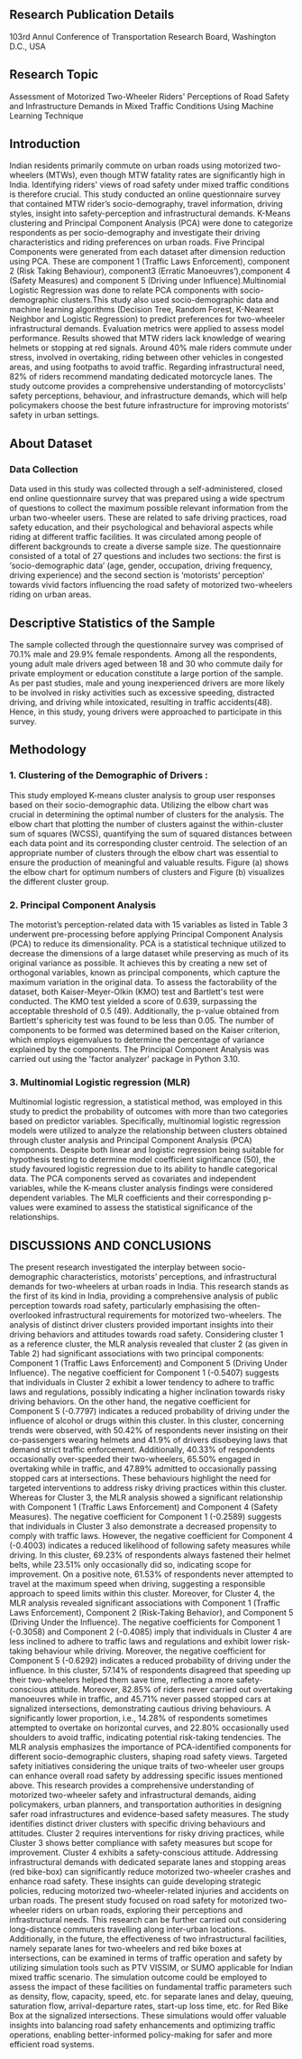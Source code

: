 
## Research Publication Details
103rd Annul Conference of Transportation Research Board,
Washington D.C., USA
## Research Topic

Assessment of Motorized Two-Wheeler Riders' Perceptions of Road Safety and Infrastructure Demands in Mixed Traffic Conditions Using Machine Learning Technique



## Introduction
Indian residents primarily commute on urban roads using motorized two-wheelers (MTWs), even though MTW fatality rates are significantly high in India. Identifying riders' views of road safety under mixed traffic conditions is therefore crucial. This study conducted an online questionnaire survey that contained MTW rider’s socio-demography, travel information, driving styles, insight into safety-perception and infrastructural demands. K-Means clustering and Principal Component Analysis (PCA) were done to categorize respondents as per socio-demography and investigate their driving characteristics and riding preferences on urban roads. Five Principal Components were generated from each dataset after dimension reduction using PCA. These are component 1 (Traffic Laws Enforcement), component 2 (Risk Taking Behaviour), component3 (Erratic Manoeuvres’),component 4 (Safety Measures) and component 5 (Driving under Influence).Multinomial Logistic Regression was done to relate PCA components with socio-demographic clusters.This study also used socio-demographic data and machine learning algorithms (Decision Tree, Random Forest, K-Nearest Neighbor and Logistic Regression) to predict preferences for two-wheeler infrastructural demands. Evaluation metrics were applied to assess model performance.  Results showed that MTW riders lack knowledge of wearing helmets or stopping at red signals. Around 40% male riders commute under stress, involved in overtaking, riding between other vehicles in congested areas, and using footpaths to avoid traffic. Regarding infrastructural need, 82% of riders recommend mandating dedicated motorcycle lanes. The study outcome provides a comprehensive understanding of motorcyclists' safety perceptions, behaviour, and infrastructure demands, which will help policymakers choose the best future infrastructure for improving motorists’ safety in urban settings.
## About Dataset
### Data Collection
Data used in this study was collected through a self-administered, closed end online questionnaire survey that was prepared using a wide spectrum of questions to collect the maximum possible relevant information from the urban two-wheeler users. These are related to safe driving practices, road safety education, and their psychological and behavioral aspects while riding at different traffic facilities. It was circulated among people of different backgrounds to create a diverse sample size. The questionnaire consisted of a total of 27 questions and includes two sections: the first is ‘socio-demographic data’ (age, gender, occupation, driving frequency, driving experience) and the second section is ‘motorists’ perception’ towards vivid factors influencing the road safety of motorized two-wheelers riding on urban areas.

## Descriptive Statistics of the Sample
The sample collected through the questionnaire survey was comprised of 70.1% male and 29.9% female respondents. Among all the respondents, young adult male drivers aged between 18 and 30 who commute daily for private employment or education constitute a large portion of the sample. As per past studies, male and young inexperienced drivers are more likely to be involved in risky activities such as excessive speeding, distracted driving, and driving while intoxicated, resulting in traffic accidents(48). Hence, in this study, young drivers were approached to participate in this survey.
## Methodology
### 1. Clustering of the Demographic of Drivers :
This study employed K-means cluster analysis to group user responses based on their socio-demographic data. Utilizing the elbow chart was crucial in determining the optimal number of clusters for the analysis. The elbow chart that plotting the number of clusters against the within-cluster sum of squares (WCSS), quantifying the sum of squared distances between each data point and its corresponding cluster centroid. The selection of an appropriate number of clusters through the elbow chart was essential to ensure the production of meaningful and valuable results. Figure (a) shows the elbow chart for optimum numbers of clusters and Figure (b) visualizes the different cluster group.


### 2. Principal Component Analysis
The motorist’s perception-related data with 15 variables as listed in Table 3 underwent pre-processing before applying Principal Component Analysis (PCA) to reduce its dimensionality. PCA is a statistical technique utilized to decrease the dimensions of a large dataset while preserving as much of its original variance as possible. It achieves this by creating a new set of orthogonal variables, known as principal components, which capture the maximum variation in the original data. To assess the factorability of the dataset, both Kaiser-Meyer-Olkin (KMO) test and Bartlett's test were conducted. The KMO test yielded a score of 0.639, surpassing the acceptable threshold of 0.5 (49).
Additionally, the p-value obtained from Bartlett's sphericity test was found to be less than 0.05. The number of components to be formed was determined based on the Kaiser criterion, which employs eigenvalues to determine the percentage of variance explained by the components. The Principal Component Analysis was carried out using the 'factor analyzer' package in Python 3.10.

### 3. Multinomial Logistic regression (MLR) 
Multinomial logistic regression, a statistical method, was employed in this study to predict the probability of outcomes with more than two categories based on predictor variables. Specifically, multinomial logistic regression models were utilized to analyze the relationship between clusters obtained through cluster analysis and Principal Component Analysis (PCA) components.
Despite both linear and logistic regression being suitable for hypothesis testing to determine model coefficient significance (50), the study favoured logistic regression due to its ability to handle categorical data. The PCA components served as covariates and independent variables, while the K-means cluster analysis findings were considered dependent variables. The MLR coefficients and their corresponding p-values were examined to assess the statistical significance of the relationships.

## DISCUSSIONS AND CONCLUSIONS
The present research investigated the interplay between socio-demographic characteristics, motorists’ perceptions, and infrastructural demands for two-wheelers at urban roads in India. This research stands as the first of its kind in India, providing a comprehensive analysis of public perception towards road safety, particularly emphasising the often-overlooked infrastructural requirements for motorized two-wheelers.
The analysis of distinct driver clusters provided important insights into their driving behaviors and attitudes towards road safety. Considering cluster 1 as a reference cluster, the MLR analysis revealed that cluster 2 (as given in Table 2) had significant associations with two principal components: Component 1 (Traffic Laws Enforcement) and Component 5 (Driving Under Influence). The negative coefficient for Component 1 (-0.5407) suggests that individuals in Cluster 2 exhibit a lower tendency to adhere to traffic laws and regulations, possibly indicating a higher inclination towards risky driving behaviors. On the other hand, the negative coefficient for Component 5 (-0.7797) indicates a reduced probability of driving under the influence of alcohol or drugs within this cluster. In this cluster, concerning trends were observed, with 50.42% of respondents never insisting on their co-passengers wearing helmets and 41.9% of drivers disobeying laws that demand strict traffic enforcement. Additionally, 40.33% of respondents occasionally over-speeded their two-wheelers, 65.50% engaged in overtaking while in traffic, and 47.89% admitted to occasionally passing stopped cars at intersections. These behaviours highlight the need for targeted interventions to address risky driving practices within this cluster.
Whereas for Cluster 3, the MLR analysis showed a significant relationship with Component 1 (Traffic Laws Enforcement) and Component 4 (Safety Measures). The negative coefficient for Component 1 (-0.2589) suggests that individuals in Cluster 3 also demonstrate a decreased propensity to comply with traffic laws. However, the negative coefficient for Component 4 (-0.4003) indicates a reduced likelihood of following safety measures while driving. In this cluster, 69.23% of respondents always fastened their helmet belts, while 23.51% only occasionally did so, indicating scope for improvement. On a positive note, 61.53% of respondents never attempted to travel at the maximum speed when driving, suggesting a responsible approach to speed limits within this cluster.
Moreover, for Cluster 4, the MLR analysis revealed significant associations with Component 1 (Traffic Laws Enforcement), Component 2 (Risk-Taking Behavior), and Component 5 (Driving Under the Influence). The negative coefficients for Component 1 (-0.3058) and Component 2 (-0.4085) imply that individuals in Cluster 4 are less inclined to adhere to traffic laws and regulations and exhibit lower risk-taking behaviour while driving. Moreover, the negative coefficient for Component 5 (-0.6292) indicates a reduced probability of driving under the influence. In this cluster, 57.14% of respondents disagreed that speeding up their two-wheelers helped them save time, reflecting a more safety-conscious attitude. Moreover, 82.85% of riders never carried out overtaking manoeuvres while in traffic, and 45.71% never passed stopped cars at signalized intersections, demonstrating cautious driving behaviours. A significantly lower proportion, i.e., 14.28% of respondents sometimes attempted to overtake on horizontal curves, and 22.80% occasionally used shoulders to avoid traffic, indicating potential risk-taking tendencies.
The MLR analysis emphasizes the importance of PCA-identified components for different socio-demographic clusters, shaping road safety views. Targeted safety initiatives considering the unique traits of two-wheeler user groups can enhance overall road safety by addressing specific issues mentioned above. This research provides a comprehensive understanding of motorized two-wheeler safety and infrastructural demands, aiding policymakers, urban planners, and transportation authorities in designing safer road infrastructures and evidence-based safety measures. The study identifies distinct driver clusters with specific driving behaviours and attitudes. Cluster 2 requires interventions for risky driving practices, while Cluster 3 shows better compliance with safety measures but scope for improvement. Cluster 4 exhibits a safety-conscious attitude. Addressing infrastructural demands with dedicated separate lanes and stopping areas (red bike-box) can significantly reduce motorized two-wheeler crashes and enhance road safety. These insights can guide developing strategic policies, reducing motorized two-wheeler-related injuries and accidents on urban roads.
The present study focused on road safety for motorized two-wheeler riders on urban roads, exploring their perceptions and infrastructural needs. This research can be further carried out considering long-distance commuters travelling along inter-urban locations. Additionally, in the future, the effectiveness of two infrastructural facilities, namely separate lanes for two-wheelers and red bike boxes at intersections, can be examined in terms of traffic operation and safety by utilizing simulation tools such as PTV VISSIM, or SUMO applicable for Indian mixed traffic scenario. The simulation outcome could be employed to assess the impact of these facilities on fundamental traffic parameters such as density, flow, capacity, speed, etc. for separate lanes and delay, queuing, saturation flow, arrival-departure rates, start-up loss time, etc. for Red Bike Box at the signalized intersections. These simulations would offer valuable insights into balancing road safety enhancements and optimizing traffic operations, enabling better-informed policy-making for safer and more efficient road systems.
